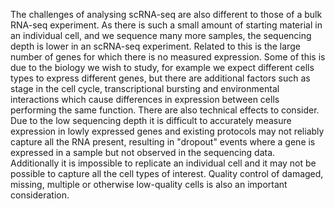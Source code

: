 The challenges of analysing scRNA-seq are also different to those of a bulk RNA-seq experiment. As there is such a small
amount of starting material in an individual cell, and we sequence many more samples, the sequencing
depth is lower in an scRNA-seq experiment. Related to this is the large number of genes for which
there is no measured expression. Some of this is due to the biology we wish to study, for example we expect
different cells types to express different genes, but there are additional factors such as stage in the
cell cycle, transcriptional bursting and environmental interactions which cause differences in expression
between cells performing the same function. There are also technical effects to consider. Due to the low
sequencing depth it is difficult to accurately measure expression in lowly expressed genes and existing
protocols may not reliably capture all the RNA present, resulting in "dropout" events where a gene is expressed in
a sample but not observed in the sequencing data. Additionally it is impossible to replicate an
individual cell and it may not be possible to capture all the cell types of interest. Quality control
of damaged, missing, multiple or otherwise low-quality cells is also an important consideration.